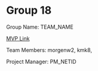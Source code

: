 # Group 18
Group Name: TEAM_NAME

[MVP Link](https://docs.google.com/document/d/1AUfbvvJSKkYDqcINQqDSRhWW6daa0tju/edit)

Team Members: morgenw2, kmk8,

Project Manager: PM_NETID

